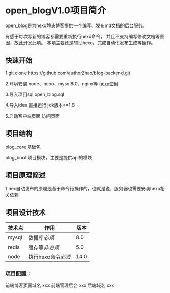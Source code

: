 # open_blogV1.0项目简介
open_blog是为hexo静态博客提供一个编写、发布md文档的后台服务。

有感于每次写新的博客都需要重新执行hexo命令， 并且不支持编写修改文档等原因，故此开发此项。
本项主要还是辅助hexo，完成自动化发布生成等操作。


## 快速开始

1.git clone https://github.com/authorZhao/blog-backend.git

2.环境安装 node、hexo、mysql8.0、nginx等 [hexo使用](http://www.pingyuanren.top/2022/03/19/hexo%E9%9D%99%E6%80%81%E5%8D%9A%E5%AE%A2%E6%90%AD%E5%BB%BA(%E4%B8%80)/)

3.导入项目sql open_blog.sql

4.导入idea 直接运行  jdk版本>=1.8

5.启动客户端页面 访问页面

## 项目结构

blog_core 基础包

blog_boot 项目模块，主要是提供api的模块

## 项目原理简述
1.hex自动发布的原理是基于命令行操作的，也就是说，服务器也需要安装hexo相关依赖 


## 项目设计技术


|  技术点    |    作用  |   版本   |
| ---- | ---- | ---- |
|   mysql   |   数据库*必须*   |   8.0   |
|   redis   |    缓存等*非必须*  |    5.0  |
|   node  |   执行hexo命令*必须*   |   14.0   |


### 项目配置：

前端博客页面域名 xxx
前端管理后台 xxx
后端域名 xxx

